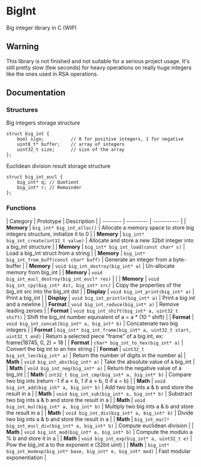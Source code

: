 # BigInt
Big integer library in C (WIP)

## Warning
This library is not finished and not suitable for a serious project usage. It's still pretty slow (few seconds) for heavy operations on really huge integers like the ones used in RSA operations.

## Documentation

### Structures
Big integers storage structure
```
struct big_int {
	bool sign; 			// 0 for positive integers, 1 for negative
	uint8_t* buffer;	// array of integers
	uint32_t size;		// size of the array
};
```

Euclidean division result storage structure
```
struct big_int_eucl {
	big_int* q;	// Quotient
	big_int* r; // Remainder
};
```

### Functions

| Category | Prototype | Description |
| -------- | --------- | ----------- |
| **Memory** | `big_int* big_int_alloc()` | Allocate a memory space to store big integers structure, initialize it to 0 |
| **Memory** | `big_int* big_int_create(int32_t value)` | Allocate and store a new 32bit integer into a big_int structure |
| **Memory** | `big_int* big_int_load(const char* s)` | Load a big_int struct from a string |
| **Memory** | `big_int* big_int_from_buff(const char* buff)` | Generate an integer from a byte-buffer |
| **Memory** | `void big_int_destroy(big_int* a)` | Un-allocate memory from big_int |
| **Memory** | `void big_int_eucl_destroy(big_int_eucl* res)` | |
| **Memory** | `void big_int_cpy(big_int* dst, big_int* src)` | Copy the properties of the big_int src into the big_int dst |
| **Display** | `void big_int_print(big_int* a)` | Print a big_int |
| **Display** | `void big_int_println(big_int* a)` | Print a big int and a newline |
| **Format** | `void big_int_reduce(big_int* a)` | Remove leading zeroes |
| **Format** | `void big_int_shift(big_int* a, uint32_t shift)` | Shift the big_int number equivalent of a = a * (10 ^ shift) |
| **Format** | `void big_int_concat(big_int* a, big_int* b)` | Concatenate two big integers |
| **Format** | `big_int* big_int_frame(big_int* a, uint32_t start, uint32_t end)` | Return a selected piece "frame" of a big int, ex: frame(18745, 0, 2) = 18 |
| **Format** | `char* big_int_to_hex(big_int* a)` | Convert the big int to an hex string |
| **Format** | `uint32_t big_int_len(big_int* a)` | Return the number of digits in the number a|
| **Math** | `void big_int_abs(big_int* a)` | Take the absolute value of a big_int |
| **Math** | `void big_int_neg(big_int* a)` | Return the negative value of a big_int |
| **Math** | `int32_t big_int_cmp(big_int* a, big_int* b)` | Compare two big ints (return -1 if a < b, 1 if a > b, 0 if a = b) |
| **Math** | `void big_int_add(big_int* a, big_int* b)` | Add two big ints a & b and store the result in a |
| **Math** | `void big_int_sub(big_int* a, big_int* b)` | Substract two big ints a & b and store the result in a |
| **Math** | `void big_int_mul(big_int* a, big_int* b)` | Multiply two big ints a & b and store the result in a |
| **Math** | `void big_int_div(big_int* a, big_int* b)` | Divide two big ints a & b and store the result in a |
| **Math** | `big_int_eucl* big_int_eucl_div(big_int* a, big_int* b)` | Compute euclidean division |
| **Math** | `void big_int_mod(big_int* a, big_int* b)` | Compute the modulo a % b and store it in a |
| **Math** | `void big_int_exp(big_int* a, uint32_t e)` | Pow the big_int a to the exponent e (32bit uint) |
| **Math** | `big_int* big_int_modexp(big_int* base, big_int* e, big_int* mod)` | Fast modular exponentiation |
